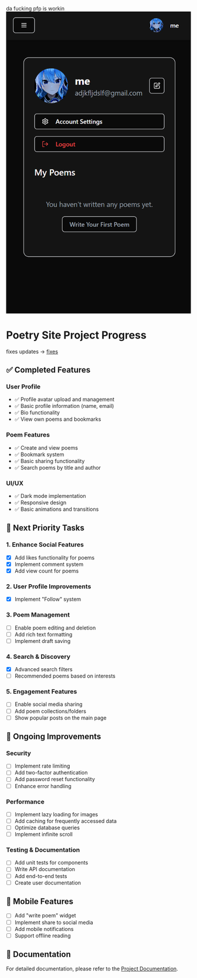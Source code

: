 da fucking pfp is workin
![alt text](image.png)

# Poetry Site Project Progress

fixes updates -> [fixes](log/fixes.md)

## ✅ Completed Features

### User Profile
- ✅ Profile avatar upload and management
- ✅ Basic profile information (name, email)
- ✅ Bio functionality
- ✅ View own poems and bookmarks

### Poem Features
- ✅ Create and view poems
- ✅ Bookmark system
- ✅ Basic sharing functionality
- ✅ Search poems by title and author

### UI/UX
- ✅ Dark mode implementation
- ✅ Responsive design
- ✅ Basic animations and transitions

## 🚀 Next Priority Tasks

### 1. Enhance Social Features
- [x] Add likes functionality for poems
- [x] Implement comment system
- [x] Add view count for poems

### 2. User Profile Improvements
- [x] Implement "Follow" system

### 3. Poem Management
- [ ] Enable poem editing and deletion
- [ ] Add rich text formatting
- [ ] Implement draft saving

### 4. Search & Discovery
- [x] Advanced search filters
- [ ] Recommended poems based on interests

### 5. Engagement Features
- [ ] Enable social media sharing
- [ ] Add poem collections/folders
- [ ] Show popular posts on the main page

## 🔄 Ongoing Improvements

### Security
- [ ] Implement rate limiting
- [ ] Add two-factor authentication
- [ ] Add password reset functionality
- [ ] Enhance error handling

### Performance
- [ ] Implement lazy loading for images
- [ ] Add caching for frequently accessed data
- [ ] Optimize database queries
- [ ] Implement infinite scroll

### Testing & Documentation
- [ ] Add unit tests for components
- [ ] Write API documentation
- [ ] Add end-to-end tests
- [ ] Create user documentation

## 📱 Mobile Features
- [ ] Add "write poem" widget
- [ ] Implement share to social media
- [ ] Add mobile notifications
- [ ] Support offline reading

## 📄 Documentation
For detailed documentation, please refer to the [Project Documentation](main.md).